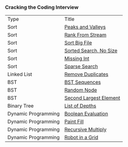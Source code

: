 
### Cracking the Coding Interview

<table>
  <tr>
    <td>Type</td>
    <td>Title</td>
  </tr>
  <tr>
    <td>Sort</td>
    <td><a href="../assets/sort/questions/_peaks_and_valleys/peaks_and_valleys.js">Peaks and Valleys</a></td>
  </tr>
  <tr>
    <td>Sort</td>
    <td><a href="../assets/sort/questions/_rank_from_stream/rank_from_stream.js">Rank From Stream</a></td>
  </tr>
  <tr>
    <td>Sort</td>
    <td><a href="../assets/sort/questions/_sort_big_file/sort_big_file.js">Sort Big File</a></td>
  </tr>
  <tr>
    <td>Sort</td>
    <td><a href="../assets/sort/questions/sorted_search_no_size/sorted_search_no_size.js">Sorted Search, No Size</a></td>
  </tr>
  <tr>
    <td>Sort</td>
    <td><a href="../assets/sort/questions/_missing_int/missing_int.js">Missing Int</a></td>
  </tr>
  <tr>
    <td>Sort</td>
    <td><a href="../assets/sort/questions/_sparse_search/sparse_search.js">Sparse Search</a></td>
  </tr>
  <tr>
    <td>Linked List</td>
    <td><a href="../assets/linked_lists/questions/remove_duplicates/remove_duplicates.js">Remove Duplicates</a></td>
  </tr>
  <tr>
    <td>BST</td>
    <td><a href="../assets/graphs/questions/bst/bst_sequences/bst_sequences.js">BST Sequences</a></td>
  </tr>
  <tr>
    <td>BST</td>
    <td><a href="../assets/graphs/questions/bst/random_node/random_node.js">Random Node</a></td>
  </tr>
  <tr>
    <td>BST</td>
    <td><a href="../assets/graphs/questions/bst/second_largest_element/second_largest_element.js">Second Largest Element</a></td>
  </tr>
  <tr>
    <td>Binary Tree</td>
    <td><a href="../assets/graphs/questions/binary_tree/list_of_depths/list_of_depths.js">List of Depths</a></td>
  </tr>
  <tr>
    <td>Dynamic Programming</td>
    <td><a href="../assets/dynamic_programming/questions/_boolean_evaluation/boolean_evaluation.js">Boolean Evaluation</a></td>
  </tr>
  <tr>
    <td>Dynamic Programming</td>
    <td><a href="../assets/dynamic_programming/questions/_paint_fill/paint_fill.js">Paint Fill</a></td>
  </tr>
  <tr>
    <td>Dynamic Programming</td>
    <td><a href="../assets/dynamic_programming/questions/_recursive_multiply/recursive_multiply.js">Recursive Multiply</a></td>
  </tr>
  <tr>
    <td>Dynamic Programming</td>
    <td><a href="../assets/dynamic_programming/questions/_robot_in_a_grid/robot_in_a_grid.js">Robot in a Grid</a></td>
  </tr>
</table>

